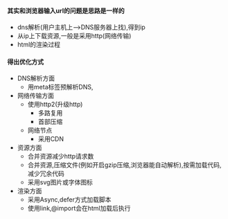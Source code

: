 #### 其实和浏览器输入url的问题是思路是一样的
- dns解析(用户主机上-->DNS服务器上找),得到ip
- 从ip上下载资源,一般是采用http(网络传输)
- html的渲染过程
#### 得出优化方式
  - DNS解析方面
    - 用meta标签预解析DNS,<meta http-equiv="x-dns-prefetch-control" content="on" />
  - 网络传输方面
    - 使用http2(升级http)
      - 多路复用
      - 首部压缩
    - 网络节点
      - 采用CDN
  - 资源方面
    - 合并资源减少http请求数
    - 合并资源,压缩文件(例如开启gzip压缩,浏览器能自动解析),按需加载代码,减少冗余代码
    - 采用svg图片或字体图标
  - 渲染方面
    - 采用Async,defer方式加载脚本
    - 使用link,@import会在html加载后执行